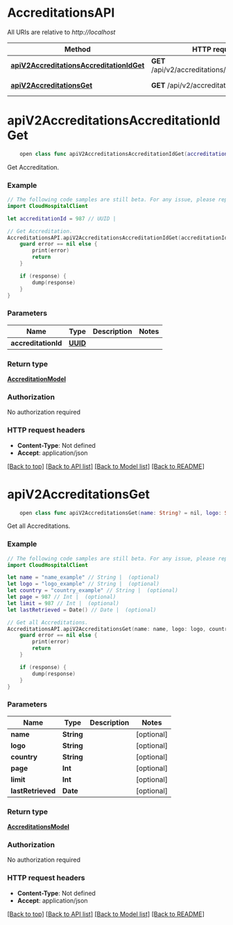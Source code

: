 # AccreditationsAPI

All URIs are relative to *http://localhost*

Method | HTTP request | Description
------------- | ------------- | -------------
[**apiV2AccreditationsAccreditationIdGet**](AccreditationsAPI.md#apiv2accreditationsaccreditationidget) | **GET** /api/v2/accreditations/{accreditationId} | Get Accreditation.
[**apiV2AccreditationsGet**](AccreditationsAPI.md#apiv2accreditationsget) | **GET** /api/v2/accreditations | Get all Accreditations.


# **apiV2AccreditationsAccreditationIdGet**
```swift
    open class func apiV2AccreditationsAccreditationIdGet(accreditationId: UUID, completion: @escaping (_ data: AccreditationModel?, _ error: Error?) -> Void)
```

Get Accreditation.

### Example 
```swift
// The following code samples are still beta. For any issue, please report via http://github.com/OpenAPITools/openapi-generator/issues/new
import CloudHospitalClient

let accreditationId = 987 // UUID | 

// Get Accreditation.
AccreditationsAPI.apiV2AccreditationsAccreditationIdGet(accreditationId: accreditationId) { (response, error) in
    guard error == nil else {
        print(error)
        return
    }

    if (response) {
        dump(response)
    }
}
```

### Parameters

Name | Type | Description  | Notes
------------- | ------------- | ------------- | -------------
 **accreditationId** | [**UUID**](.md) |  | 

### Return type

[**AccreditationModel**](AccreditationModel.md)

### Authorization

No authorization required

### HTTP request headers

 - **Content-Type**: Not defined
 - **Accept**: application/json

[[Back to top]](#) [[Back to API list]](../README.md#documentation-for-api-endpoints) [[Back to Model list]](../README.md#documentation-for-models) [[Back to README]](../README.md)

# **apiV2AccreditationsGet**
```swift
    open class func apiV2AccreditationsGet(name: String? = nil, logo: String? = nil, country: String? = nil, page: Int? = nil, limit: Int? = nil, lastRetrieved: Date? = nil, completion: @escaping (_ data: AccreditationsModel?, _ error: Error?) -> Void)
```

Get all Accreditations.

### Example 
```swift
// The following code samples are still beta. For any issue, please report via http://github.com/OpenAPITools/openapi-generator/issues/new
import CloudHospitalClient

let name = "name_example" // String |  (optional)
let logo = "logo_example" // String |  (optional)
let country = "country_example" // String |  (optional)
let page = 987 // Int |  (optional)
let limit = 987 // Int |  (optional)
let lastRetrieved = Date() // Date |  (optional)

// Get all Accreditations.
AccreditationsAPI.apiV2AccreditationsGet(name: name, logo: logo, country: country, page: page, limit: limit, lastRetrieved: lastRetrieved) { (response, error) in
    guard error == nil else {
        print(error)
        return
    }

    if (response) {
        dump(response)
    }
}
```

### Parameters

Name | Type | Description  | Notes
------------- | ------------- | ------------- | -------------
 **name** | **String** |  | [optional] 
 **logo** | **String** |  | [optional] 
 **country** | **String** |  | [optional] 
 **page** | **Int** |  | [optional] 
 **limit** | **Int** |  | [optional] 
 **lastRetrieved** | **Date** |  | [optional] 

### Return type

[**AccreditationsModel**](AccreditationsModel.md)

### Authorization

No authorization required

### HTTP request headers

 - **Content-Type**: Not defined
 - **Accept**: application/json

[[Back to top]](#) [[Back to API list]](../README.md#documentation-for-api-endpoints) [[Back to Model list]](../README.md#documentation-for-models) [[Back to README]](../README.md)

